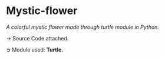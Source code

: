# Mystic-flower

*A colorful mystic flower made through turtle module in Python.*

→ Source Code attached.

➲ Module used: **Turtle.**
